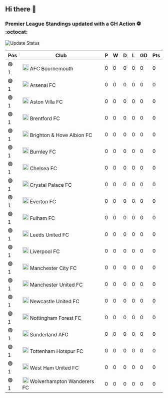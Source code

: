 ## Hi there 👋

<!--
**andregribeiro/andregribeiro** is a ✨ _special_ ✨ repository because its `README.md` (this file) appears on your GitHub profile.

Here are some ideas to get you started:

- 🔭 I’m currently working on ...
- 🌱 I’m currently learning ...
- 👯 I’m looking to collaborate on ...
- 🤔 I’m looking for help with ...
- 💬 Ask me about ...
- 📫 How to reach me: ...
- 😄 Pronouns: ...
- ⚡ Fun fact: ...
-->
### Premier League Standings updated with a GH Action ⚽ :octocat:
![Update Status](https://github.com/andregribeiro/andregribeiro/workflows/Update%20Premier%20League%20Standings/badge.svg)

<!-- STANDINGS:START -->

| Pos |  Club  | P | W | D | L | GD | Pts |
|-----|------|----|---|---|---|----|----|
|  🟢 1 | <img src="https://crests.football-data.org/bournemouth.png" alt="AFC Bournemouth" width="20" height="20"> AFC Bournemouth | 0 | 0 | 0 | 0 | 0 | 0 |
|  🟢 1 | <img src="https://crests.football-data.org/57.png" alt="Arsenal FC" width="20" height="20"> Arsenal FC | 0 | 0 | 0 | 0 | 0 | 0 |
|  🟢 1 | <img src="https://crests.football-data.org/58.png" alt="Aston Villa FC" width="20" height="20"> Aston Villa FC | 0 | 0 | 0 | 0 | 0 | 0 |
|  🟢 1 | <img src="https://crests.football-data.org/402.png" alt="Brentford FC" width="20" height="20"> Brentford FC | 0 | 0 | 0 | 0 | 0 | 0 |
|  🟢 1 | <img src="https://crests.football-data.org/397.png" alt="Brighton & Hove Albion FC" width="20" height="20"> Brighton & Hove Albion FC | 0 | 0 | 0 | 0 | 0 | 0 |
|  🟢 1 | <img src="https://crests.football-data.org/328.png" alt="Burnley FC" width="20" height="20"> Burnley FC | 0 | 0 | 0 | 0 | 0 | 0 |
|  🟢 1 | <img src="https://crests.football-data.org/61.png" alt="Chelsea FC" width="20" height="20"> Chelsea FC | 0 | 0 | 0 | 0 | 0 | 0 |
|  🟢 1 | <img src="https://crests.football-data.org/354.png" alt="Crystal Palace FC" width="20" height="20"> Crystal Palace FC | 0 | 0 | 0 | 0 | 0 | 0 |
|  🟢 1 | <img src="https://crests.football-data.org/62.png" alt="Everton FC" width="20" height="20"> Everton FC | 0 | 0 | 0 | 0 | 0 | 0 |
|  🟢 1 | <img src="https://crests.football-data.org/63.png" alt="Fulham FC" width="20" height="20"> Fulham FC | 0 | 0 | 0 | 0 | 0 | 0 |
|  🟢 1 | <img src="https://crests.football-data.org/341.png" alt="Leeds United FC" width="20" height="20"> Leeds United FC | 0 | 0 | 0 | 0 | 0 | 0 |
|  🟢 1 | <img src="https://crests.football-data.org/64.png" alt="Liverpool FC" width="20" height="20"> Liverpool FC | 0 | 0 | 0 | 0 | 0 | 0 |
|  🟢 1 | <img src="https://crests.football-data.org/65.png" alt="Manchester City FC" width="20" height="20"> Manchester City FC | 0 | 0 | 0 | 0 | 0 | 0 |
|  🟢 1 | <img src="https://crests.football-data.org/66.png" alt="Manchester United FC" width="20" height="20"> Manchester United FC | 0 | 0 | 0 | 0 | 0 | 0 |
|  🟢 1 | <img src="https://crests.football-data.org/67.png" alt="Newcastle United FC" width="20" height="20"> Newcastle United FC | 0 | 0 | 0 | 0 | 0 | 0 |
|  🟢 1 | <img src="https://crests.football-data.org/351.png" alt="Nottingham Forest FC" width="20" height="20"> Nottingham Forest FC | 0 | 0 | 0 | 0 | 0 | 0 |
|  🟢 1 | <img src="https://crests.football-data.org/71.png" alt="Sunderland AFC" width="20" height="20"> Sunderland AFC | 0 | 0 | 0 | 0 | 0 | 0 |
|  🟢 1 | <img src="https://crests.football-data.org/73.png" alt="Tottenham Hotspur FC" width="20" height="20"> Tottenham Hotspur FC | 0 | 0 | 0 | 0 | 0 | 0 |
|  🟢 1 | <img src="https://crests.football-data.org/563.png" alt="West Ham United FC" width="20" height="20"> West Ham United FC | 0 | 0 | 0 | 0 | 0 | 0 |
|  🟢 1 | <img src="https://crests.football-data.org/76.png" alt="Wolverhampton Wanderers FC" width="20" height="20"> Wolverhampton Wanderers FC | 0 | 0 | 0 | 0 | 0 | 0 |

<!-- STANDINGS:END -->
